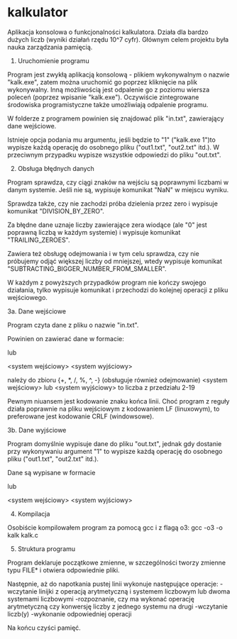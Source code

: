# kalkulator

Aplikacja konsolowa o funkcjonalności kalkulatora. Działa dla bardzo dużych liczb (wyniki działań rzędu 10^7 cyfr). Głównym celem projektu była nauka zarządzania pamięcią.

1. Uruchomienie programu

Program jest zwykłą aplikacją konsolową - plikiem wykonywalnym o nazwie "kalk.exe", zatem można uruchomić go poprzez kliknięcie na plik wykonywalny. 
Inną możliwością jest odpalenie go z poziomu wiersza poleceń (poprzez wpisanie "kalk.exe").
Oczywiście zintegrowane środowiska programistyczne także umożliwiają odpalenie programu.

W folderze z programem powinien się znajdować plik "in.txt", zawierający dane wejściowe.

Istnieje opcja podania mu argumentu, jeśli będzie to "1" ("kalk.exe 1")to wypisze każdą operację do osobnego pliku ("out1.txt", "out2.txt" itd.).
W przeciwnym przypadku wypisze wszystkie odpowiedzi do pliku "out.txt".


2. Obsługa błędnych danych

Program sprawdza, czy ciągi znaków na wejściu są poprawnymi liczbami w danym systemie.
Jeśli nie są, wypisuje komunikat "NaN" w miejscu wyniku.

Sprawdza także, czy nie zachodzi próba dzielenia przez zero i wypisuje komunikat "DIVISION_BY_ZERO".

Za błędne dane uznaje liczby zawierające zera wiodące (ale "0" jest poprawną liczbą w każdym systemie) i wypisuje komunikat "TRAILING_ZEROES".

Zawiera też obsługę odejmowania i w tym celu sprawdza, czy nie próbujemy odjąć większej liczby od mniejszej, wtedy wypisuje komunikat "SUBTRACTING_BIGGER_NUMBER_FROM_SMALLER".

W każdym z powyższych przypadków program nie kończy swojego działania, tylko wypisuje komunikat i przechodzi do kolejnej operacji z pliku wejściowego.


3a. Dane wejściowe

Program czyta dane z pliku o nazwie "in.txt".

Powinien on zawierać dane w formacie:

<operacja arytmetyczna> <system>

<liczba1>

<liczba2>


<dalsze dane>

lub

<system wejściowy> <system wyjściowy>

<liczba>


<dalsze dane>

<operacja arytmetyczna> należy do zbioru {+, *, /, %, ^, -} (obsługuje również odejmowanie)
<system wejściowy> lub <system wyjściowy> to liczba z przedziału 2-19

Pewnym niuansem jest kodowanie znaku końca linii. Choć program z reguły działa poprawnie na pliku wejściowym z kodowaniem LF (linuxowym), to preferowane jest kodowanie CRLF (windowsowe).


3b. Dane wyjściowe

Program domyślnie wypisuje dane do pliku "out.txt", jednak gdy dostanie przy wykonywaniu argument "1" to wypisze każdą operację do osobnego pliku ("out1.txt", "out2.txt" itd.).

Dane są wypisane w formacie

<operacja arytmetyczna> <system>

<liczba1>

<liczba2>

<wynik>

<dalsze odpowiedzi>

lub

<system wejściowy> <system wyjściowy>

<liczba>

<wynik>

<dalsze odpowiedzi>


4. Kompilacja

Osobiście kompilowałem program za pomocą gcc i z flagą o3:
gcc -o3 -o kalk kalk.c


5. Struktura programu

Program deklaruje początkowe zmienne, w szczególności tworzy zmienne typu FILE* i otwiera odpowiednie pliki.

Następnie, aż do napotkania pustej linii wykonuje następujące operacje:
-wczytanie linijki z operacją arytmetyczną i systemem liczbowym lub dwoma systemami liczbowymi
-rozpoznanie, czy ma wykonać operację arytmetyczną czy konwersję liczby z jednego systemu na drugi
-wczytanie liczb(y)
-wykonanie odpowiedniej operacji

Na końcu czyści pamięć.
